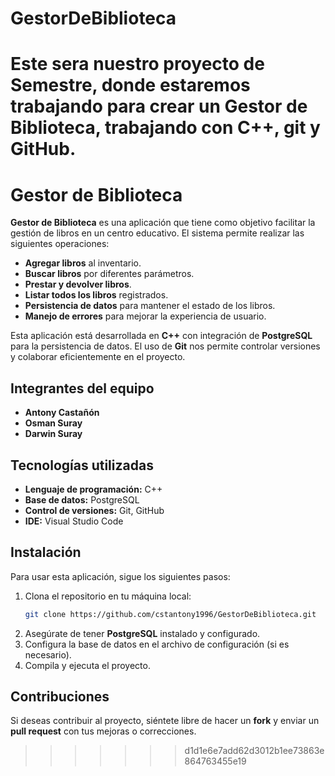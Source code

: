 
# GestorDeBiblioteca

Este sera nuestro proyecto de Semestre, donde estaremos trabajando para crear un Gestor de Biblioteca, trabajando con C++, git y GitHub.
=======
# Gestor de Biblioteca

**Gestor de Biblioteca** es una aplicación que tiene como objetivo facilitar la gestión de libros en un centro educativo. El sistema permite realizar las siguientes operaciones:

- **Agregar libros** al inventario.
- **Buscar libros** por diferentes parámetros.
- **Prestar y devolver libros**.
- **Listar todos los libros** registrados.
- **Persistencia de datos** para mantener el estado de los libros.
- **Manejo de errores** para mejorar la experiencia de usuario.

Esta aplicación está desarrollada en **C++** con integración de **PostgreSQL** para la persistencia de datos. El uso de **Git** nos permite controlar versiones y colaborar eficientemente en el proyecto.

## Integrantes del equipo

- **Antony Castañón**
- **Osman Suray**
- **Darwin Suray**

## Tecnologías utilizadas

- **Lenguaje de programación:** C++
- **Base de datos:** PostgreSQL
- **Control de versiones:** Git, GitHub
- **IDE:** Visual Studio Code

## Instalación

Para usar esta aplicación, sigue los siguientes pasos:

1. Clona el repositorio en tu máquina local:
    ```bash
    git clone https://github.com/cstantony1996/GestorDeBiblioteca.git
    ```
2. Asegúrate de tener **PostgreSQL** instalado y configurado.
3. Configura la base de datos en el archivo de configuración (si es necesario).
4. Compila y ejecuta el proyecto.

## Contribuciones

Si deseas contribuir al proyecto, siéntete libre de hacer un **fork** y enviar un **pull request** con tus mejoras o correcciones. 



>>>>>>> d1d1e6e7add62d3012b1ee73863e864763455e19